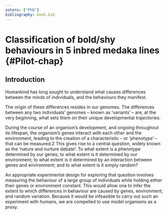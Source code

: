 ```yaml
---
zotero: ["PhD"]
bibliography: book.bib
---
```


# Classification of bold/shy behaviours in 5 inbred medaka lines {#Pilot-chap}

## Introduction

Humankind has long sought to understand what causes differences between the minds of individuals, and the behaviours they manifest. 

The origin of these differences resides in our genomes. The differences between any two individuals’ genomes – known as ‘variants’ – are, at the very beginning, what sets them on their unique developmental trajectories.

During the course of an organism’s development, and ongoing throughout its lifespan, the organism’s genes interact with each other and the environment, leading to the creation of a characteristic – or ‘phenotype’ – that can be measured.2
This gives rise to a central question, widely known as the ‘nature and nurture debate’: To what extent is a phenotype determined by our genes; to what extent is it determined by our environment; to what extent is it determined by an interaction between genes and environment; and to what extent is it simply random? 

An appropriate experimental design for exploring that question involves measuring the behaviour of a large group of individuals while holding either their genes or environment constant. This would allow one to infer the extent to which differences in behaviour are caused by genes, environment, and random variation. Because it would be infeasible to carry out such an experiment with humans, we are compelled to use model organisms as a proxy.

